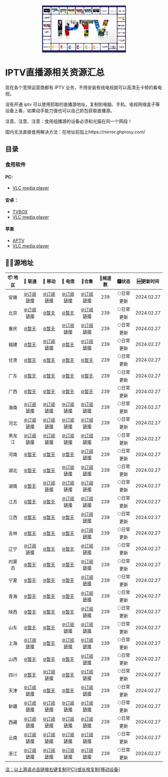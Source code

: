 <p align="center"><img src="IPTV.jpg" alt="iptv" width="auto" height="150"></p>

# IPTV直播源相关资源汇总

现在各个宽带运营商都有 IPTV 业务，不用安装有线电视就可以高清无卡顿的看电视。

没有开通 iptv 可以使用抓取的直播源地址，复制到电脑、手机、电视网络盒子等设备上看，如果动手能力强也可以自己抓包获取直播源。

注意、注意、注意：食用组播源的设备必须和光猫在同一个网段！

国内无法直接食用解决方法：在地址前加上https://mirror.ghproxy.com/

## 目录

### 食用软件

#### PC:
- [VLC media player](https://www.videolan.org/vlc/)

#### 安卓：
- [TVBOX](https://github.com/o0HalfLife0o/TVBoxOSC/releases)
- [VLC media player](https://www.videolan.org/vlc/download-android.html)

#### 苹果
- [APTV](https://apps.apple.com/cn/app/aptv/id1630403500)
- [VLC media player](https://www.videolan.org/vlc/download-ios.html)

## 🏄‍♀️源地址


|     📦 地区      |     🔗 联通      |     🔗 移动      |     🔗 电信      |          🔗合集                          | 🔢频道数 |   🅿状态   | 🆕更新时间  |
| :-------------: | :-------------: | :-------------: | :-------------: | :----------------------------------------: | :-----: | :-------: | :--------: |
| 安徽 | [🌐订阅链接](https://mirror.ghproxy.com/https://raw.githubusercontent.com/xisohi/TVBOXOSC/master/live/anhui/unicom.txt) | [🌐订阅链接](https://mirror.ghproxy.com/https://raw.githubusercontent.com/xisohi/TVBOXOSC/master/live/anhui/mobile.txt) | [🌐订阅链接](https://mirror.ghproxy.com/https://raw.githubusercontent.com/xisohi/TVBOXOSC/master/live/anhui/telecom.txt) | [🌐订阅链接](https://mirror.ghproxy.com/https://raw.githubusercontent.com/xisohi/TVBOXOSC/master/live/anhui/anhui.txt) |   239   | 🌕日常更新 | 2024.02.27 |
|  北京   | [🌐订阅链接](https://mirror.ghproxy.com/https://raw.githubusercontent.com/xisohi/TVBOXOSC/master/live/beijing/unicom.txt) | [🌐暂无](https://mirror.ghproxy.com/https://raw.githubusercontent.com/xisohi/TVBOXOSC/master/live/beijing/mobile.txt) | [🌐暂无](https://mirror.ghproxy.com/https://raw.githubusercontent.com/xisohi/TVBOXOSC/master/live/beijing/telecom.txt) | [🌐订阅链接](https://mirror.ghproxy.com/https://raw.githubusercontent.com/xisohi/TVBOXOSC/master/live/beijing/beijing.txt) |   239   | 🌕日常更新 | 2024.02.27 |
|  重庆   | [🌐暂无](https://mirror.ghproxy.com/https://raw.githubusercontent.com/xisohi/TVBOXOSC/master/live/chongqing/unicom.txt) | [🌐暂无](https://mirror.ghproxy.com/https://raw.githubusercontent.com/xisohi/TVBOXOSC/master/live/chongqing/mobile.txt) | [🌐订阅链接](https://mirror.ghproxy.com/https://raw.githubusercontent.com/xisohi/TVBOXOSC/master/live/chongqing/telecom.txt) | [🌐订阅链接](https://mirror.ghproxy.com/https://raw.githubusercontent.com/xisohi/TVBOXOSC/master/live/chongqing/chongqing.txt) |   239   | 🌕日常更新 | 2024.02.27 |
|  福建   | [🌐暂无](https://mirror.ghproxy.com/https://raw.githubusercontent.com/xisohi/TVBOXOSC/master/live/fujian/unicom.txt) | [🌐订阅链接](https://mirror.ghproxy.com/https://raw.githubusercontent.com/xisohi/TVBOXOSC/master/live/fujian/mobile.txt) | [🌐暂无](https://mirror.ghproxy.com/https://raw.githubusercontent.com/xisohi/TVBOXOSC/master/live/fujian/telecom.txt) | [🌐订阅链接](https://mirror.ghproxy.com/https://raw.githubusercontent.com/xisohi/TVBOXOSC/master/live/fujian/fujian.txt) |   239   | 🌕日常更新 | 2024.02.27 |
|  甘肃   | [🌐暂无](https://mirror.ghproxy.com/https://raw.githubusercontent.com/xisohi/TVBOXOSC/master/live/gansu/unicom.txt) | [🌐暂无](https://mirror.ghproxy.com/https://raw.githubusercontent.com/xisohi/TVBOXOSC/master/live/gansu/mobile.txt) | [🌐暂无](https://mirror.ghproxy.com/https://raw.githubusercontent.com/xisohi/TVBOXOSC/master/live/gansu/telecom.txt) | [🌐暂无](https://mirror.ghproxy.com/https://raw.githubusercontent.com/xisohi/TVBOXOSC/master/live/gansu/gansu.txt) |   239   | 🌕日常更新 | 2024.02.27 |
|  广东   | [🌐暂无](https://mirror.ghproxy.com/https://raw.githubusercontent.com/xisohi/TVBOXOSC/master/live//unicom.txt) | [🌐暂无](https://mirror.ghproxy.com/https://raw.githubusercontent.com/xisohi/TVBOXOSC/master/live//mobile.txt) | [🌐暂无](https://mirror.ghproxy.com/https://raw.githubusercontent.com/xisohi/TVBOXOSC/master/live//telecom.txt) | [🌐暂无](https://mirror.ghproxy.com/https://raw.githubusercontent.com/xisohi/TVBOXOSC/master/live/guangdong) |   239   | 🌕日常更新 | 2024.02.27 |
|  广西   | [🌐暂无](https://mirror.ghproxy.com/https://raw.githubusercontent.com/xisohi/TVBOXOSC/master/live//unicom.txt) | [🌐暂无](https://mirror.ghproxy.com/https://raw.githubusercontent.com/xisohi/TVBOXOSC/master/live//mobile.txt) | [🌐暂无](https://mirror.ghproxy.com/https://raw.githubusercontent.com/xisohi/TVBOXOSC/master/live//telecom.txt) | [🌐暂无](https://mirror.ghproxy.com/https://raw.githubusercontent.com/xisohi/TVBOXOSC/master/live/guangxi) |   239   | 🌕日常更新 | 2024.02.27 |
|  海南   | [🌐订阅链接](https://mirror.ghproxy.com/https://raw.githubusercontent.com/xisohi/TVBOXOSC/master/live/hainan/unicom.txt) | [🌐订阅链接](https://mirror.ghproxy.com/https://raw.githubusercontent.com/xisohi/TVBOXOSC/master/live/hainan/mobile.txt) | [🌐订阅链接](https://mirror.ghproxy.com/https://raw.githubusercontent.com/xisohi/TVBOXOSC/master/live/hainan/telecom.txt) | [🌐订阅链接](https://mirror.ghproxy.com/https://raw.githubusercontent.com/xisohi/TVBOXOSC/master/live/hainan/hainan.txt) |   239   | 🌕日常更新 | 2024.02.27 |
|  河北   | [🌐订阅链接](https://mirror.ghproxy.com/https://raw.githubusercontent.com/xisohi/TVBOXOSC/master/live/hebei/unicom.txt) | [🌐订阅链接](https://mirror.ghproxy.com/https://raw.githubusercontent.com/xisohi/TVBOXOSC/master/live/hebei/mobile.txt) | [🌐订阅链接](https://mirror.ghproxy.com/https://raw.githubusercontent.com/xisohi/TVBOXOSC/master/live/hebei/telecom.txt) | [🌐订阅链接](https://mirror.ghproxy.com/https://raw.githubusercontent.com/xisohi/TVBOXOSC/master/live/hebei/hebei.txt) |   239   | 🌕日常更新 | 2024.02.27 |
|  黑龙江   | [🌐订阅链接](https://mirror.ghproxy.com/https://raw.githubusercontent.com/xisohi/TVBOXOSC/master/live/heilongjiang/unicom.txt) | [🌐订阅链接](https://mirror.ghproxy.com/https://raw.githubusercontent.com/xisohi/TVBOXOSC/master/live/heilongjiang/mobile.txt) | [🌐订阅链接](https://mirror.ghproxy.com/https://raw.githubusercontent.com/xisohi/TVBOXOSC/master/live/heilongjiang/telecom.txt) | [🌐订阅链接](https://mirror.ghproxy.com/https://raw.githubusercontent.com/xisohi/TVBOXOSC/master/live/heilongjiang/heilongjiang.txt) |   239   | 🌕日常更新 | 2024.02.27 |
|  河南   | [🌐暂无](https://mirror.ghproxy.com/https://raw.githubusercontent.com/xisohi/TVBOXOSC/master/live/henan/unicom.txt) | [🌐暂无](https://mirror.ghproxy.com/https://raw.githubusercontent.com/xisohi/TVBOXOSC/master/live/henan/mobile.txt) | [🌐暂无](https://mirror.ghproxy.com/https://raw.githubusercontent.com/xisohi/TVBOXOSC/master/live/henan/telecom.txt) | [🌐订阅链接](https://mirror.ghproxy.com/https://raw.githubusercontent.com/xisohi/TVBOXOSC/master/live/henan/henan.txt) |   239   | 🌕日常更新 | 2024.02.27 |
|  湖北   | [🌐暂无](https://mirror.ghproxy.com/https://raw.githubusercontent.com/xisohi/TVBOXOSC/master/live/hubei/unicom.txt) | [🌐暂无](https://mirror.ghproxy.com/https://raw.githubusercontent.com/xisohi/TVBOXOSC/master/live/hubei/mobile.txt) | [🌐订阅链接](https://mirror.ghproxy.com/https://raw.githubusercontent.com/xisohi/TVBOXOSC/master/live/hubei/telecom.txt) | [🌐订阅链接](https://mirror.ghproxy.com/https://raw.githubusercontent.com/xisohi/TVBOXOSC/master/live/hubei/hubei.txt) |   239   | 🌕日常更新 | 2024.02.27 |
|  湖南   | [🌐暂无](https://mirror.ghproxy.com/https://raw.githubusercontent.com/xisohi/TVBOXOSC/master/live/hunan/unicom.txt) | [🌐订阅链接](https://mirror.ghproxy.com/https://raw.githubusercontent.com/xisohi/TVBOXOSC/master/live/hunan/mobile.txt) | [🌐订阅链接](https://mirror.ghproxy.com/https://raw.githubusercontent.com/xisohi/TVBOXOSC/master/live/hunan/telecom.txt) | [🌐订阅链接](https://mirror.ghproxy.com/https://raw.githubusercontent.com/xisohi/TVBOXOSC/master/live/hunan/hunan.txt) |   239   | 🌕日常更新 | 2024.02.27 |
|  江苏   | [🌐暂无](https://mirror.ghproxy.com/https://raw.githubusercontent.com/xisohi/TVBOXOSC/master/live/jiangsu/unicom.txt) | [🌐暂无](https://mirror.ghproxy.com/https://raw.githubusercontent.com/xisohi/TVBOXOSC/master/live/jiangsu/mobile.txt) | [🌐订阅链接](https://mirror.ghproxy.com/https://raw.githubusercontent.com/xisohi/TVBOXOSC/master/live/jiangsu/telecom.txt) | [🌐订阅链接](https://mirror.ghproxy.com/https://raw.githubusercontent.com/xisohi/TVBOXOSC/master/live/jiangsu/jiangsu.txt) |   239   | 🌕日常更新 | 2024.02.27 |
|  江西   | [🌐暂无](https://mirror.ghproxy.com/https://raw.githubusercontent.com/xisohi/TVBOXOSC/master/live/jiangxi/unicom.txt) | [🌐暂无](https://mirror.ghproxy.com/https://raw.githubusercontent.com/xisohi/TVBOXOSC/master/live/jiangxi/mobile.txt) | [🌐暂无](https://mirror.ghproxy.com/https://raw.githubusercontent.com/xisohi/TVBOXOSC/master/live/jiangxi/telecom.txt) | [🌐订阅链接](https://mirror.ghproxy.com/https://raw.githubusercontent.com/xisohi/TVBOXOSC/master/live/jiangxi/jiangxi.txt) |   239   | 🌕日常更新 | 2024.02.27 |
|  吉林   | [🌐暂无](https://mirror.ghproxy.com/https://raw.githubusercontent.com/xisohi/TVBOXOSC/master/live/jilin/unicom.txt) | [🌐暂无](https://mirror.ghproxy.com/https://raw.githubusercontent.com/xisohi/TVBOXOSC/master/live/jilin/mobile.txt) | [🌐暂无](https://mirror.ghproxy.com/https://raw.githubusercontent.com/xisohi/TVBOXOSC/master/live/jilin/telecom.txt) | [🌐订阅链接](https://mirror.ghproxy.com/https://raw.githubusercontent.com/xisohi/TVBOXOSC/master/live/jilin) |   239   | 🌕日常更新 | 2024.02.27 |
|  辽宁   | [🌐订阅链接](https://mirror.ghproxy.com/https://raw.githubusercontent.com/xisohi/TVBOXOSC/master/live/liaoning/unicom.txt) | [🌐暂无](https://mirror.ghproxy.com/https://raw.githubusercontent.com/xisohi/TVBOXOSC/master/live/liaoning/mobile.txt) | [🌐暂无](https://mirror.ghproxy.com/https://raw.githubusercontent.com/xisohi/TVBOXOSC/master/live/liaoning/telecom.txt) | [🌐订阅链接](https://mirror.ghproxy.com/https://raw.githubusercontent.com/xisohi/TVBOXOSC/master/live/liaoning/liaoning.txt) |   239   | 🌕日常更新 | 2024.02.27 |
|  内蒙古   | [🌐暂无](https://mirror.ghproxy.com/https://raw.githubusercontent.com/xisohi/TVBOXOSC/master/live/neimenggu/unicom.txt) | [🌐暂无](https://mirror.ghproxy.com/https://raw.githubusercontent.com/xisohi/TVBOXOSC/master/live/neimenggu/mobile.txt) | [🌐暂无](https://mirror.ghproxy.com/https://raw.githubusercontent.com/xisohi/TVBOXOSC/master/live/neimenggu/telecom.txt) | [🌐订阅链接](https://mirror.ghproxy.com/https://raw.githubusercontent.com/xisohi/TVBOXOSC/master/live/neimenggu/neimenggu.txt) |   239   | 🌕日常更新 | 2024.02.27 |
|  宁夏   | [🌐暂无](https://mirror.ghproxy.com/https://raw.githubusercontent.com/xisohi/TVBOXOSC/master/live/ningxia/unicom.txt) | [🌐暂无](https://mirror.ghproxy.com/https://raw.githubusercontent.com/xisohi/TVBOXOSC/master/live/ningxia/mobile.txt) | [🌐暂无](https://mirror.ghproxy.com/https://raw.githubusercontent.com/xisohi/TVBOXOSC/master/live/ningxia/telecom.txt) | [🌐订阅链接](https://mirror.ghproxy.com/https://raw.githubusercontent.com/xisohi/TVBOXOSC/master/live/ningxia/ningxia.txt) |   239   | 🌕日常更新 | 2024.02.27 |
|  青海   | [🌐暂无](https://mirror.ghproxy.com/https://raw.githubusercontent.com/xisohi/TVBOXOSC/master/live/qinghai/unicom.txt) | [🌐暂无](https://mirror.ghproxy.com/https://raw.githubusercontent.com/xisohi/TVBOXOSC/master/live/qinghai/mobile.txt) | [🌐暂无](https://mirror.ghproxy.com/https://raw.githubusercontent.com/xisohi/TVBOXOSC/master/live/qinghai/telecom.txt) | [🌐订阅链接](https://mirror.ghproxy.com/https://raw.githubusercontent.com/xisohi/TVBOXOSC/master/live/qinghai/qinghai.txt) |   239   | 🌕日常更新 | 2024.02.27 |
|  陕西   | [🌐暂无](https://mirror.ghproxy.com/https://raw.githubusercontent.com/xisohi/TVBOXOSC/master/live/shan3xi/unicom.txt) | [🌐暂无](https://mirror.ghproxy.com/https://raw.githubusercontent.com/xisohi/TVBOXOSC/master/live/shan3xi/mobile.txt) | [🌐暂无](https://mirror.ghproxy.com/https://raw.githubusercontent.com/xisohi/TVBOXOSC/master/live/shan3xi/telecom.txt) | [🌐订阅链接](https://mirror.ghproxy.com/https://raw.githubusercontent.com/xisohi/TVBOXOSC/master/live/xhan3xi/shan3xi.txt) |   239   | 🌕日常更新 | 2024.02.27 |
|  山东   | [🌐暂无](https://mirror.ghproxy.com/https://raw.githubusercontent.com/xisohi/TVBOXOSC/master/live/shandong/unicom.txt) | [🌐暂无](https://mirror.ghproxy.com/https://raw.githubusercontent.com/xisohi/TVBOXOSC/master/live/shandong/mobile.txt) | [🌐订阅链接](https://mirror.ghproxy.com/https://raw.githubusercontent.com/xisohi/TVBOXOSC/master/live/shandong/telecom.txt) | [🌐订阅链接](https://mirror.ghproxy.com/https://raw.githubusercontent.com/xisohi/TVBOXOSC/master/live/shandong/shandong.txt) |   239   | 🌕日常更新 | 2024.02.27 |
|  上海   | [🌐订阅链接](https://mirror.ghproxy.com/https://raw.githubusercontent.com/xisohi/TVBOXOSC/master/live/shanghai/unicom.txt) | [🌐暂无](https://mirror.ghproxy.com/https://raw.githubusercontent.com/xisohi/TVBOXOSC/master/live/shanghai/mobile.txt) | [🌐订阅链接](https://mirror.ghproxy.com/https://raw.githubusercontent.com/xisohi/TVBOXOSC/master/live/shanghai/telecom.txt) | [🌐订阅链接](https://mirror.ghproxy.com/https://raw.githubusercontent.com/xisohi/TVBOXOSC/master/live/shanghai/shanghai.txt) |   239   | 🌕日常更新 | 2024.02.27 |
|  山西   | [🌐暂无](https://mirror.ghproxy.com/https://raw.githubusercontent.com/xisohi/TVBOXOSC/master/live/shanxi/unicom.txt) | [🌐暂无](https://mirror.ghproxy.com/https://raw.githubusercontent.com/xisohi/TVBOXOSC/master/live/shanxi/mobile.txt) | [🌐暂无](https://mirror.ghproxy.com/https://raw.githubusercontent.com/xisohi/TVBOXOSC/master/live/shanxi/telecom.txt) | [🌐订阅链接](https://mirror.ghproxy.com/https://raw.githubusercontent.com/xisohi/TVBOXOSC/master/live/shanxi/shanxi.txt) |   239   | 🌕日常更新 | 2024.02.27 |
|  四川   | [🌐暂无](https://mirror.ghproxy.com/https://raw.githubusercontent.com/xisohi/TVBOXOSC/master/live/sichuan/unicom.txt) | [🌐订阅链接](https://mirror.ghproxy.com/https://raw.githubusercontent.com/xisohi/TVBOXOSC/master/live/sichuan/mobile.txt) | [🌐暂无](https://mirror.ghproxy.com/https://raw.githubusercontent.com/xisohi/TVBOXOSC/master/live/sichuan/telecom.txt) | [🌐订阅链接](https://mirror.ghproxy.com/https://raw.githubusercontent.com/xisohi/TVBOXOSC/master/live/sichuan/sichuan.txt) |   239   | 🌕日常更新 | 2024.02.27 |
|  天津   | [🌐订阅链接](https://mirror.ghproxy.com/https://raw.githubusercontent.com/xisohi/TVBOXOSC/master/live/tianjin/unicom.txt) | [🌐暂无](https://mirror.ghproxy.com/https://raw.githubusercontent.com/xisohi/TVBOXOSC/master/live/tianjin/mobile.txt) | [🌐暂无](https://mirror.ghproxy.com/https://raw.githubusercontent.com/xisohi/TVBOXOSC/master/live/tianjin/telecom.txt) | [🌐订阅链接](https://mirror.ghproxy.com/https://raw.githubusercontent.com/xisohi/TVBOXOSC/master/live/tianjin/tianjin.txt) |   239   | 🌕日常更新 | 2024.02.27 |
|  新疆   | [🌐订阅链接](https://mirror.ghproxy.com/https://raw.githubusercontent.com/xisohi/TVBOXOSC/master/live/xinjiang/unicom.txt) | [🌐订阅链接](https://mirror.ghproxy.com/https://raw.githubusercontent.com/xisohi/TVBOXOSC/master/live/xinjiang/mobile.txt) | [🌐订阅链接](https://mirror.ghproxy.com/https://raw.githubusercontent.com/xisohi/TVBOXOSC/master/live/xinjiang/telecom.txt) | [🌐订阅链接](https://mirror.ghproxy.com/https://raw.githubusercontent.com/xisohi/TVBOXOSC/master/live/xingjiang/xinjiang.txt) |   239   | 🌕日常更新 | 2024.02.27 |
|  西藏   | [🌐订阅链接](https://mirror.ghproxy.com/https://raw.githubusercontent.com/xisohi/TVBOXOSC/master/live/xizang/unicom.txt) | [🌐订阅链接](https://mirror.ghproxy.com/https://raw.githubusercontent.com/xisohi/TVBOXOSC/master/live/xizang/mobile.txt) | [🌐订阅链接](https://mirror.ghproxy.com/https://raw.githubusercontent.com/xisohi/TVBOXOSC/master/live/xizang/telecom.txt) | [🌐订阅链接](https://mirror.ghproxy.com/https://raw.githubusercontent.com/xisohi/TVBOXOSC/master/live/xizangxizang.txt) |   239   | 🌕日常更新 | 2024.02.27 |
|  云南   | [🌐订阅链接](https://mirror.ghproxy.com/https://raw.githubusercontent.com/xisohi/TVBOXOSC/master/live/yunnan/unicom.txt) | [🌐订阅链接](https://mirror.ghproxy.com/https://raw.githubusercontent.com/xisohi/TVBOXOSC/master/live/yunnan/mobile.txt) | [🌐订阅链接](https://mirror.ghproxy.com/https://raw.githubusercontent.com/xisohi/TVBOXOSC/master/live/yunnan/telecom.txt) | [🌐订阅链接](https://mirror.ghproxy.com/https://raw.githubusercontent.com/xisohi/TVBOXOSC/master/live/yunnan/yunnan.txt) |   239   | 🌕日常更新 | 2024.02.27 |
|  浙江   | [🌐订阅链接](https://mirror.ghproxy.com/https://raw.githubusercontent.com/xisohi/TVBOXOSC/master/live/zhejiang/unicom.txt) | [🌐订阅链接](https://mirror.ghproxy.com/https://raw.githubusercontent.com/xisohi/TVBOXOSC/master/live/zhejiang/mobile.txt) | [🌐订阅链接](https://mirror.ghproxy.com/https://raw.githubusercontent.com/xisohi/TVBOXOSC/master/live/zhejiang/telecom.txt) | [🌐订阅链接](https://mirror.ghproxy.com/https://raw.githubusercontent.com/xisohi/TVBOXOSC/master/live/zhejiang/zhejiang.txt) |   239   | 🌕日常更新 | 2024.02.27 |

<u>注：以上源请点击链接右键复制[PC]/或长按复制[移动设备]</u>



